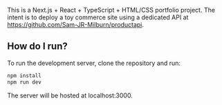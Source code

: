 This is a Next.js + React + TypeScript + HTML/CSS portfolio project. The intent is to deploy a toy commerce site using a dedicated API at https://github.com/Sam-JR-Milburn/productapi.

## How do I run?

To run the development server, clone the repository and run:

```bash
npm install
npm run dev
```

The server will be hosted at localhost:3000.
